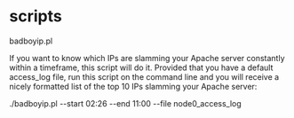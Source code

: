 # scripts

badboyip.pl

If you want to know which IPs are slamming your Apache server constantly within a timeframe, this script will do it.
Provided that you have a default access_log file, run this script on the command line and you will receive a nicely formatted list of the top 10 IPs slamming your Apache server:

./badboyip.pl --start 02:26 --end 11:00 --file node0_access_log


